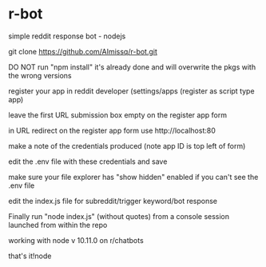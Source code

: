 # r-bot
simple reddit response bot - nodejs

git clone https://github.com/AImissq/r-bot.git

DO NOT run "npm install" it's already done and will overwrite the pkgs with the wrong versions

register your app in reddit developer (settings/apps (register as script type app)

leave the first URL submission box empty on the register app form

in URL redirect on the register app form use http://localhost:80

make a note of the credentials produced (note app ID is top left of form)

edit the .env file with these credentials and save

make sure your file explorer has "show hidden" enabled if you can't see the .env file

edit the index.js file for subreddit/trigger keyword/bot response 

Finally run "node index.js" (without quotes) from a console session launched from within the repo

working with node v 10.11.0 on r/chatbots

that's it!node 
